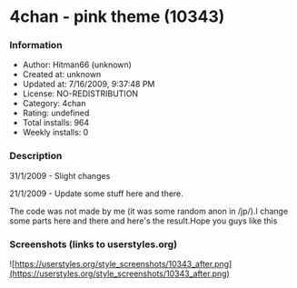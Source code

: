 # 4chan - pink theme (10343)

### Information
- Author: Hitman66 (unknown)
- Created at: unknown
- Updated at: 7/16/2009, 9:37:48 PM
- License: NO-REDISTRIBUTION
- Category: 4chan
- Rating: undefined
- Total installs: 964
- Weekly installs: 0


### Description
31/1/2009 - Slight changes

21/1/2009 - Update some stuff here and there.

The code was not made by me (it was some random anon in /jp/).I change some parts here and there and here's the result.Hope you guys like this


### Screenshots (links to userstyles.org)
![https://userstyles.org/style_screenshots/10343_after.png](https://userstyles.org/style_screenshots/10343_after.png)



